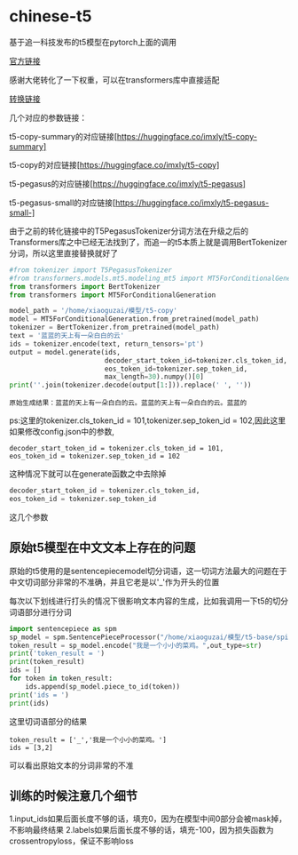 # chinese-t5

基于追一科技发布的t5模型在pytorch上面的调用

[官方链接](https://github.com/ZhuiyiTechnology/t5-pegasus)

感谢大佬转化了一下权重，可以在transformers库中直接适配

[转换链接](https://github.com/renmada/t5-pegasus-pytorch)

几个对应的参数链接：

t5-copy-summary的对应链接[https://huggingface.co/imxly/t5-copy-summary]

t5-copy的对应链接[https://huggingface.co/imxly/t5-copy]

t5-pegasus的对应链接[https://huggingface.co/imxly/t5-pegasus]

t5-pegasus-small的对应链接[https://huggingface.co/imxly/t5-pegasus-small-]

由于之前的转化链接中的T5PegasusTokenizer分词方法在升级之后的Transformers库之中已经无法找到了，而追一的t5本质上就是调用BertTokenizer分词，所以这里直接替换就好了

```python
#from tokenizer import T5PegasusTokenizer
#from transformers.models.mt5.modeling_mt5 import MT5ForConditionalGeneration
from transformers import BertTokenizer
from transformers import MT5ForConditionalGeneration

model_path = '/home/xiaoguzai/模型/t5-copy'
model = MT5ForConditionalGeneration.from_pretrained(model_path)
tokenizer = BertTokenizer.from_pretrained(model_path)
text = '蓝蓝的天上有一朵白白的云'
ids = tokenizer.encode(text, return_tensors='pt')
output = model.generate(ids,
                        decoder_start_token_id=tokenizer.cls_token_id,
                        eos_token_id=tokenizer.sep_token_id,
                        max_length=30).numpy()[0]
print(''.join(tokenizer.decode(output[1:])).replace(' ', ''))
```



```
原始生成结果：蓝蓝的天上有一朵白白的云。蓝蓝的天上有一朵白白的云。蓝蓝的
```

ps:这里的tokenizer.cls_token_id = 101,tokenizer.sep_token_id = 102,因此这里如果修改config.json中的参数,

```
decoder_start_token_id = tokenizer.cls_token_id = 101,
eos_token_id = tokenizer.sep_token_id = 102
```

这种情况下就可以在generate函数之中去除掉

```python
decoder_start_token_id = tokenizer.cls_token_id,
eos_token_id = tokenizer.sep_token_id
```

这几个参数

## 原始t5模型在中文文本上存在的问题

原始的t5使用的是sentencepiecemodel切分词语，这一切词方法最大的问题在于中文切词部分非常的不准确，并且它老是以'_'作为开头的位置

每次以下划线进行打头的情况下很影响文本内容的生成，比如我调用一下t5的切分词语部分进行分词

```python
import sentencepiece as spm
sp_model = spm.SentencePieceProcessor("/home/xiaoguzai/模型/t5-base/spiece.model")
token_result = sp_model.encode("我是一个小小的菜鸡。",out_type=str)
print('token_result = ')
print(token_result)
ids = []
for token in token_result:
    ids.append(sp_model.piece_to_id(token))
print('ids = ')
print(ids)
```
这里切词语部分的结果

```
token_result = ['_','我是一个小小的菜鸡。']
ids = [3,2]
```

可以看出原始文本的分词非常的不准
## 训练的时候注意几个细节
1.input_ids如果后面长度不够的话，填充0，因为在模型中间0部分会被mask掉，不影响最终结果
2.labels如果后面长度不够的话，填充-100，因为损失函数为crossentropyloss，保证不影响loss
